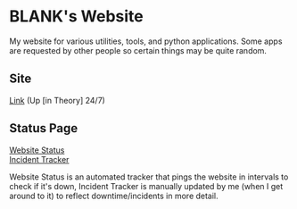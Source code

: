 # BLANK's Website
My website for various utilities, tools, and python applications. Some apps are requested by other people so certain
things may be quite random.

## Site
[Link](https://blankdvth.pythonanywhere.com/) (Up [in Theory] 24/7)

## Status Page
[Website Status](https://stats.uptimerobot.com/kMN9WSnl8x)  
[Incident Tracker](https://blankdvth.pagefate.com/)

Website Status is an automated tracker that pings the website in intervals to check if it's down, Incident Tracker is
manually updated by me (when I get around to it) to reflect downtime/incidents in more detail.
